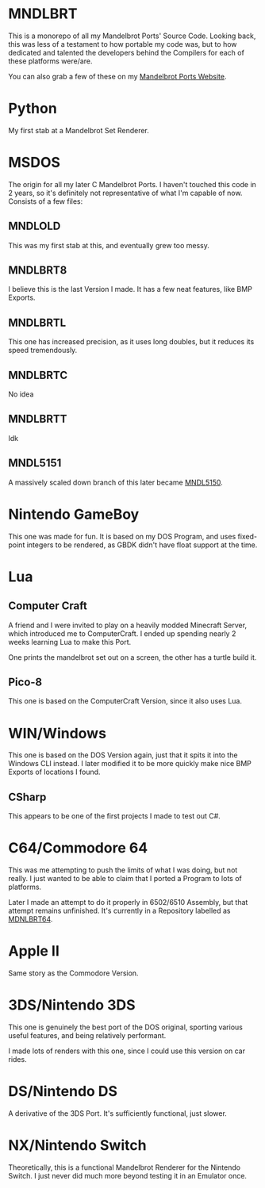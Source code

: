 # MNDLBRT
This is a monorepo of all my Mandelbrot Ports' Source Code.
Looking back, this was less of a testament to how portable my code was, but to how dedicated and talented the developers behind the Compilers for each of these platforms were/are.

You can also grab a few of these on my [Mandelbrot Ports Website](https://pixelbrush.dev/apps/mandelbrotPorts).

# Python
My first stab at a Mandelbrot Set Renderer.

# MSDOS
The origin for all my later C Mandelbrot Ports. I haven't touched this code in 2 years, so it's definitely not representative of what I'm capable of now.
Consists of a few files:
## MNDLOLD
This was my first stab at this, and eventually grew too messy.

## MNDLBRT8
I believe this is the last Version I made. It has a few neat features, like BMP Exports.

## MNDLBRTL
This one has increased precision, as it uses long doubles, but it reduces its speed tremendously.

## MNDLBRTC
No idea

## MNDLBRTT
Idk

## MNDL5151
A massively scaled down branch of this later became [MNDL5150](https://github.com/OfficialPixelBrush/MNDL5150).

# Nintendo GameBoy
This one was made for fun. It is based on my DOS Program, and uses fixed-point integers to be rendered, as GBDK didn't have float support at the time.

# Lua
## Computer Craft
A friend and I were invited to play on a heavily modded Minecraft Server, which introduced me to ComputerCraft. I ended up spending nearly 2 weeks learning Lua to make this Port.

One prints the mandelbrot set out on a screen, the other has a turtle build it.

## Pico-8
This one is based on the ComputerCraft Version, since it also uses Lua.

# WIN/Windows
This one is based on the DOS Version again, just that it spits it into the Windows CLI instead. I later modified it to be more quickly make nice BMP Exports of locations I found.

## CSharp
This appears to be one of the first projects I made to test out C#. 

# C64/Commodore 64
This was me attempting to push the limits of what I was doing, but not really. I just wanted to be able to claim that I ported a Program to lots of platforms. 

Later I made an attempt to do it properly in 6502/6510 Assembly, but that attempt remains unfinished. It's currently in a Repository labelled as [MDNLBRT64](https://github.com/OfficialPixelBrush/MNDLBRT64).

# Apple II
Same story as the Commodore Version.

# 3DS/Nintendo 3DS
This one is genuinely the best port of the DOS original, sporting various useful features, and being relatively performant.

I made lots of renders with this one, since I could use this version on car rides.

# DS/Nintendo DS
A derivative of the 3DS Port. It's sufficiently functional, just slower.

# NX/Nintendo Switch
Theoretically, this is a functional Mandelbrot Renderer for the Nintendo Switch. I just never did much more beyond testing it in an Emulator once.
